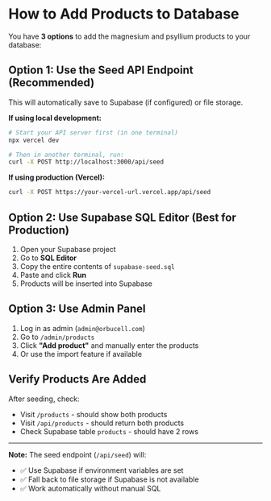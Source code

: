 # How to Add Products to Database

You have **3 options** to add the magnesium and psyllium products to your database:

## Option 1: Use the Seed API Endpoint (Recommended)

This will automatically save to Supabase (if configured) or file storage.

**If using local development:**
```bash
# Start your API server first (in one terminal)
npx vercel dev

# Then in another terminal, run:
curl -X POST http://localhost:3000/api/seed
```

**If using production (Vercel):**
```bash
curl -X POST https://your-vercel-url.vercel.app/api/seed
```

## Option 2: Use Supabase SQL Editor (Best for Production)

1. Open your Supabase project
2. Go to **SQL Editor**
3. Copy the entire contents of `supabase-seed.sql`
4. Paste and click **Run**
5. Products will be inserted into Supabase

## Option 3: Use Admin Panel

1. Log in as admin (`admin@orbucell.com`)
2. Go to `/admin/products`
3. Click **"Add product"** and manually enter the products
4. Or use the import feature if available

## Verify Products Are Added

After seeding, check:
- Visit `/products` - should show both products
- Visit `/api/products` - should return both products
- Check Supabase table `products` - should have 2 rows

---

**Note:** The seed endpoint (`/api/seed`) will:
- ✅ Use Supabase if environment variables are set
- ✅ Fall back to file storage if Supabase is not available
- ✅ Work automatically without manual SQL

